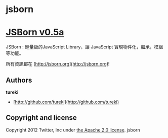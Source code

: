 jsborn
======

# [JSBorn v0.5a](http://jsborn.org)

JSBorn : 輕量級的JavaScript Library，讓 JavaScript 實現物件化，繼承，模組等功能。

所有資訊都在 [http://jsborn.org](http://jsborn.org)!



## Authors

**tureki**

+ [http://github.com/tureki](http://github.com/tureki)



## Copyright and license

Copyright 2012 Twitter, Inc under [the Apache 2.0 license](LICENSE).
jsborn
